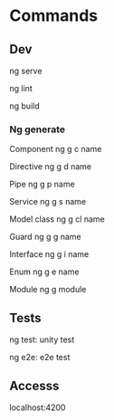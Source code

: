 
# Commands
## Dev
ng serve

ng lint

ng build


### Ng generate
Component
ng g c name

Directive
ng g d name

Pipe
ng g p name

Service
ng g s name

Model class
ng g cl name

Guard
ng g g name

Interface
ng g i name

Enum
ng g e name

Module
ng g module


## Tests
ng test: unity test

ng e2e: e2e test


## Accesss
localhost:4200


